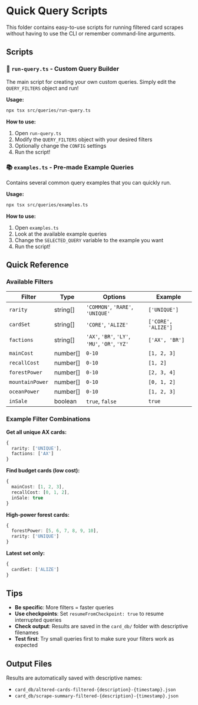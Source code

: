 # Quick Query Scripts

This folder contains easy-to-use scripts for running filtered card scrapes without having to use the CLI or remember command-line arguments.

## Scripts

### 🔧 `run-query.ts` - Custom Query Builder
The main script for creating your own custom queries. Simply edit the `QUERY_FILTERS` object and run!

**Usage:**
```bash
npx tsx src/queries/run-query.ts
```

**How to use:**
1. Open `run-query.ts`
2. Modify the `QUERY_FILTERS` object with your desired filters
3. Optionally change the `CONFIG` settings
4. Run the script!

### 📚 `examples.ts` - Pre-made Example Queries
Contains several common query examples that you can quickly run.

**Usage:**
```bash
npx tsx src/queries/examples.ts
```

**How to use:**
1. Open `examples.ts`
2. Look at the available example queries
3. Change the `SELECTED_QUERY` variable to the example you want
4. Run the script!

## Quick Reference

### Available Filters

| Filter | Type | Options | Example |
|--------|------|---------|---------|
| `rarity` | string[] | `'COMMON'`, `'RARE'`, `'UNIQUE'` | `['UNIQUE']` |
| `cardSet` | string[] | `'CORE'`, `'ALIZE'` | `['CORE', 'ALIZE']` |
| `factions` | string[] | `'AX'`, `'BR'`, `'LY'`, `'MU'`, `'OR'`, `'YZ'` | `['AX', 'BR']` |
| `mainCost` | number[] | `0-10` | `[1, 2, 3]` |
| `recallCost` | number[] | `0-10` | `[1, 2]` |
| `forestPower` | number[] | `0-10` | `[2, 3, 4]` |
| `mountainPower` | number[] | `0-10` | `[0, 1, 2]` |
| `oceanPower` | number[] | `0-10` | `[1, 2, 3]` |
| `inSale` | boolean | `true`, `false` | `true` |

### Example Filter Combinations

**Get all unique AX cards:**
```typescript
{
  rarity: ['UNIQUE'],
  factions: ['AX']
}
```

**Find budget cards (low cost):**
```typescript
{
  mainCost: [1, 2, 3],
  recallCost: [0, 1, 2],
  inSale: true
}
```

**High-power forest cards:**
```typescript
{
  forestPower: [5, 6, 7, 8, 9, 10],
  rarity: ['UNIQUE']
}
```

**Latest set only:**
```typescript
{
  cardSet: ['ALIZE']
}
```

## Tips

- **Be specific**: More filters = faster queries
- **Use checkpoints**: Set `resumeFromCheckpoint: true` to resume interrupted queries
- **Check output**: Results are saved in the `card_db/` folder with descriptive filenames
- **Test first**: Try small queries first to make sure your filters work as expected

## Output Files

Results are automatically saved with descriptive names:
- `card_db/altered-cards-filtered-{description}-{timestamp}.json`
- `card_db/scrape-summary-filtered-{description}-{timestamp}.json`
